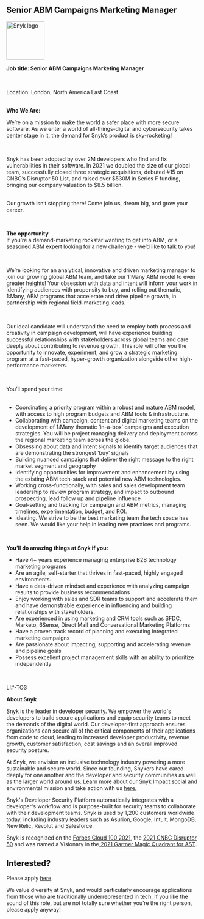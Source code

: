 Senior ABM Campaigns Marketing Manager 
---

<img src="https://res.cloudinary.com/snyk/image/upload/v1537345894/press-kit/brand/logo-black.png" width="100" alt="Snyk logo" />

<p><strong>Job title: Senior ABM Campaigns Marketing Manager</strong></p>
<p>&nbsp;</p>
<p><span style="font-weight: 400;">Location: London, North America East Coast</span></p>
<p><span style="font-weight: 400;"><br></span><strong>Who We Are:&nbsp;</strong></p>
<p><span style="font-weight: 400;">We’re on a mission to make the world a safer place with more secure software. As we enter a world of all-things-digital and cybersecurity takes center stage in it, the demand for Snyk’s product is sky-rocketing!&nbsp;&nbsp;</span></p>
<p>&nbsp;</p>
<p><span style="font-weight: 400;">Snyk has been adopted by over 2M developers who find and fix vulnerabilities in their software. In 2021 we doubled the size of our global team, successfully closed three strategic acquisitions, debuted #15 on CNBC’s Disruptor 50 List, and raised over $530M in Series F funding, bringing our company valuation to $8.5 billion.&nbsp;</span></p>
<p><span style="font-weight: 400;"><br></span><span style="font-weight: 400;">Our growth isn’t stopping there! Come join us, dream big, and grow your career.</span></p>
<p>&nbsp;</p>
<p><strong>The opportunity </strong><span style="font-weight: 400;"><br></span><span style="font-weight: 400;">If you’re a demand-marketing rockstar wanting to get into ABM, or a seasoned ABM expert looking for a new challenge - we’d like to talk to you!</span></p>
<p>&nbsp;</p>
<p><span style="font-weight: 400;">We’re looking for an analytical, innovative and driven marketing manager to join our growing global ABM team, and take our 1:Many ABM model to even greater heights! </span><span style="font-weight: 400;">Your obsession with data and intent will inform your work in identifying audiences with propensity to buy, and rolling out thematic, 1:Many, ABM programs that accelerate and drive pipeline growth, in partnership with regional field-marketing leads.&nbsp;</span></p>
<p>&nbsp;</p>
<p><span style="font-weight: 400;">Our</span><span style="font-weight: 400;"> ideal candidate will understand the need to employ both process and creativity in campaign development, will have experience building&nbsp; successful relationships with stakeholders across global teams and care deeply about contributing to revenue growth. This role will offer you the opportunity to innovate, experiment, and grow a strategic marketing program at a fast-paced, hyper-growth organization alongside other high-performance marketers.&nbsp;</span></p>
<p>&nbsp;</p>
<p><span style="font-weight: 400;">You’ll spend your time:</span><span style="font-weight: 400;"><br><br></span></p>
<ul>
<li style="font-weight: 400;"><span style="font-weight: 400;">Coordinating a priority program within a robust and mature ABM model, with access to high program budgets and ABM tools &amp; infrastructure.&nbsp;</span></li>
<li style="font-weight: 400;"><span style="font-weight: 400;">Collaborating with campaign, content and digital marketing teams on the development of 1:Many thematic ‘in-a-box’ campaigns and execution strategies. You will be project managing delivery and deployment across the regional marketing team across the globe.&nbsp;&nbsp;</span></li>
<li style="font-weight: 400;"><span style="font-weight: 400;">Obsessing about data and intent signals to identify target audiences that are demonstrating the strongest ‘buy’ signals</span></li>
<li style="font-weight: 400;"><span style="font-weight: 400;">Building nuanced campaigns that deliver the right message to the right market segment and geography</span></li>
<li style="font-weight: 400;"><span style="font-weight: 400;">Identifying opportunities for improvement and enhancement by using the existing ABM tech-stack and potential new ABM technologies.&nbsp;</span></li>
<li style="font-weight: 400;"><span style="font-weight: 400;">Working cross-functionally, with sales and sales development team leadership to review program strategy, and impact to outbound prospecting, lead follow up and pipeline influence</span></li>
<li style="font-weight: 400;"><span style="font-weight: 400;">Goal-setting and tracking for campaign and ABM metrics, managing timelines, experimentation, budget, and ROI.&nbsp;</span></li>
<li style="font-weight: 400;"><span style="font-weight: 400;">Ideating. We strive to be the best marketing team the tech space has seen. We would like your help in leading new practices and programs.</span></li>
</ul>
<p>&nbsp;</p>
<p><strong>You’ll do amazing things at Snyk if you:&nbsp;</strong></p>
<ul>
<li style="font-weight: 400;"><span style="font-weight: 400;">Have 4+ years experience managing enterprise B2B technology marketing programs</span></li>
<li style="font-weight: 400;"><span style="font-weight: 400;">Are an agile, self-starter that thrives in fast-paced, highly engaged environments.&nbsp;</span></li>
<li style="font-weight: 400;"><span style="font-weight: 400;">Have a data-driven mindset and experience with analyzing campaign results to provide business recommendations</span></li>
<li style="font-weight: 400;"><span style="font-weight: 400;">Enjoy working with sales and SDR teams to support and accelerate them and have demonstrable experience in influencing and building relationships with stakeholders.&nbsp;</span></li>
<li style="font-weight: 400;"><span style="font-weight: 400;">Are experienced in using marketing and CRM tools such as SFDC, Marketo, 6Sense, Direct Mail and Conversational Marketing Platforms</span></li>
<li style="font-weight: 400;"><span style="font-weight: 400;">Have a proven track record of planning and executing integrated marketing campaigns</span></li>
<li style="font-weight: 400;"><span style="font-weight: 400;">Are passionate about impacting, supporting and accelerating revenue and pipeline goals&nbsp;</span></li>
<li style="font-weight: 400;"><span style="font-weight: 400;">Possess excellent project management skills with an ability to prioritize independently</span></li>
</ul>
<p>&nbsp;</p>
<p>LI#-TO3</p><div class="content-conclusion"><p><strong>About Snyk</strong></p>
<p><span style="font-weight: 400;">Snyk is the leader in developer security. We empower the world's developers to build secure applications and equip security teams to meet the demands of the digital world. Our developer-first approach ensures organizations can secure all of the critical components of their applications from code to cloud, leading to increased developer productivity, revenue growth, customer satisfaction, cost savings and an overall improved security posture.&nbsp;</span></p>
<p><span style="font-weight: 400;">At Snyk, we envision an inclusive technology industry powering a more sustainable and secure world.</span> <span style="font-weight: 400;">Since our founding, Snykers have cared deeply for one another and the developer and security communities as well as the larger world around us. Learn more about our Snyk Impact social and environmental mission and take action with us </span><a href="https://snyk.io/about/snyk-impact/"><span style="font-weight: 400;">here.</span></a></p>
<p><span style="font-weight: 400;">Snyk's Developer Security Platform automatically integrates with a developer's workflow and is purpose-built for security teams to collaborate with their development teams. Snyk is used by 1,200 customers worldwide today, including industry leaders such as Asurion, Google, Intuit, MongoDB, New Relic, Revolut and Salesforce.</span></p>
<p><span style="font-weight: 400;">Snyk is recognized on the </span><a href="https://www.forbes.com/cloud100/#6f24b5ba5f94"><span style="font-weight: 400;">Forbes Cloud 100 2021</span></a><span style="font-weight: 400;">, the </span><a href="https://www.cnbc.com/2021/05/25/these-are-the-2021-cnbc-disruptor-50-companies.html"><span style="font-weight: 400;">2021 CNBC Disruptor 50</span></a><span style="font-weight: 400;"> and was named a Visionary in the</span><a href="https://snyk.io/blog/snyk-visionary-2021-gartner-magic-quadrant-for-ast/"><span style="font-weight: 400;"> 2021 Gartner Magic Quadrant for AST</span></a><span style="font-weight: 400;">.</span></p></div>

Interested?
---

Please apply [here](https://boards.greenhouse.io/snyk/jobs/4641616002#app).

We value diversity at Snyk, and would particularly encourage applications from those who are traditionally underrepresented in tech.
If you like the sound of this role, but are not totally sure whether you’re the right person, please apply anyway!
